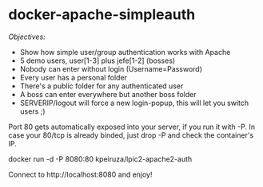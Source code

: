 # docker-apache-simpleauth

*Objectives:*
- Show how simple user/group authentication works with Apache
- 5 demo users, user[1-3] plus jefe[1-2] (bosses)
- Nobody can enter without login (Username=Password)
- Every user has a personal folder
- There's a public folder for any authenticated user
- A boss can enter everywhere but another boss folder
- SERVERIP/logout will force a new login-popup, this will let you switch users ;)

Port 80 gets automatically exposed into your server, if you run it with -P. In case your 80/tcp is already binded, just drop -P and check the container's IP.

docker run -d -P 8080:80 kpeiruza/lpic2-apache2-auth

Connect to http://localhost:8080 and enjoy!
